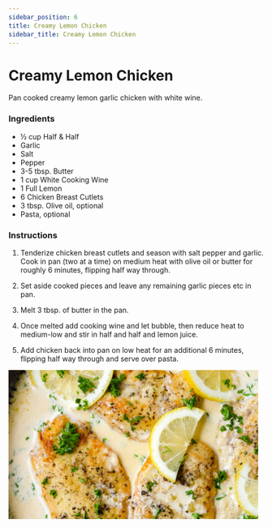```yaml
---
sidebar_position: 6
title: Creamy Lemon Chicken
sidebar_title: Creamy Lemon Chicken
---
```


# Creamy Lemon Chicken
 Pan cooked creamy lemon garlic chicken with white wine.

### Ingredients
- ½ cup Half & Half
- Garlic
- Salt 
- Pepper
- 3-5 tbsp. Butter
- 1 cup White Cooking Wine
- 1 Full Lemon
- 6 Chicken Breast Cutlets
- 3 tbsp. Olive oil, optional
- Pasta, optional

### Instructions
1. Tenderize chicken breast cutlets and season with salt pepper and garlic. Cook in pan (two at a time) on medium heat with olive oil or butter for roughly 6 minutes, flipping half way through.

2. Set aside cooked pieces and leave any remaining garlic pieces etc in pan.

3. Melt 3 tbsp. of butter in the pan.

4. Once melted add cooking wine and let bubble, then reduce heat to medium-low and stir in half and half and lemon juice. 

5. Add chicken back into pan on low heat for an additional 6 minutes, flipping half way through and serve over pasta.

![Lemon Chicken](./lemon-chicken.png)
